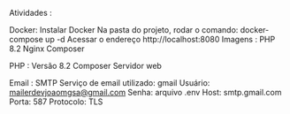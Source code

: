 Atividades : 


Docker:
    Instalar Docker
    Na pasta do projeto, rodar o comando: docker-compose up -d
    Acessar o endereço http://localhost:8080
    Imagens :
        PHP 8.2
        Nginx
        Composer

PHP :
    Versão 8.2
    Composer
    Servidor web

Email : SMTP
    Serviço de email utilizado: gmail
    Usuário: mailerdevjoaomgsa@gmail.com
    Senha: arquivo .env
    Host: smtp.gmail.com
    Porta: 587
    Protocolo: TLS